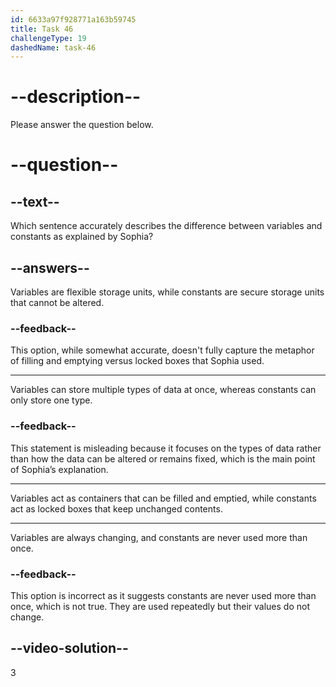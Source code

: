 ```yaml
---
id: 6633a97f928771a163b59745
title: Task 46
challengeType: 19
dashedName: task-46
---
```


<!--
AUDIO REFERENCE:
Sophia: Think of variables as containers you can fill and empty, and constants as locked boxes that keep the same contents.
-->

# --description--

Please answer the question below.

# --question--

## --text--

Which sentence accurately describes the difference between variables and constants as explained by Sophia?

## --answers--

Variables are flexible storage units, while constants are secure storage units that cannot be altered.

### --feedback--

This option, while somewhat accurate, doesn't fully capture the metaphor of filling and emptying versus locked boxes that Sophia used.

---

Variables can store multiple types of data at once, whereas constants can only store one type.

### --feedback--

This statement is misleading because it focuses on the types of data rather than how the data can be altered or remains fixed, which is the main point of Sophia’s explanation.

---

Variables act as containers that can be filled and emptied, while constants act as locked boxes that keep unchanged contents.

---

Variables are always changing, and constants are never used more than once.

### --feedback--

This option is incorrect as it suggests constants are never used more than once, which is not true. They are used repeatedly but their values do not change.

## --video-solution--

3
